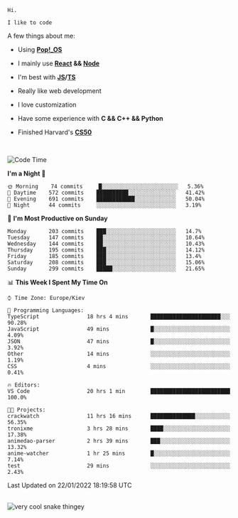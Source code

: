 ```
Hi.

I like to code
```

A few things about me:

-   Using **[Pop!\_OS](https://pop.system76.com/)**

-   I mainly use **[React](https://reactjs.org/) && [Node](https://nodejs.org/en/)**

-   I'm best with **[JS](https://www.javascript.com/)/[TS](https://www.typescriptlang.org/)**

-   Really like web development

-   I love customization

-   Have some experience with **C && C++ && Python**

-   Finished Harvard's **[CS50](https://cs50.harvard.edu)**

<br>

<!--START_SECTION:waka-->
![Code Time](http://img.shields.io/badge/Code%20Time-281%20hrs%2042%20mins-blue)

**I'm a Night 🦉** 

```text
🌞 Morning    74 commits     █░░░░░░░░░░░░░░░░░░░░░░░░   5.36% 
🌆 Daytime    572 commits    ██████████░░░░░░░░░░░░░░░   41.42% 
🌃 Evening    691 commits    ████████████░░░░░░░░░░░░░   50.04% 
🌙 Night      44 commits     ░░░░░░░░░░░░░░░░░░░░░░░░░   3.19%

```
📅 **I'm Most Productive on Sunday** 

```text
Monday       203 commits    ███░░░░░░░░░░░░░░░░░░░░░░   14.7% 
Tuesday      147 commits    ██░░░░░░░░░░░░░░░░░░░░░░░   10.64% 
Wednesday    144 commits    ██░░░░░░░░░░░░░░░░░░░░░░░   10.43% 
Thursday     195 commits    ███░░░░░░░░░░░░░░░░░░░░░░   14.12% 
Friday       185 commits    ███░░░░░░░░░░░░░░░░░░░░░░   13.4% 
Saturday     208 commits    ███░░░░░░░░░░░░░░░░░░░░░░   15.06% 
Sunday       299 commits    █████░░░░░░░░░░░░░░░░░░░░   21.65%

```


📊 **This Week I Spent My Time On** 

```text
⌚︎ Time Zone: Europe/Kiev

💬 Programming Languages: 
TypeScript               18 hrs 4 mins       ██████████████████████░░░   90.28% 
JavaScript               49 mins             █░░░░░░░░░░░░░░░░░░░░░░░░   4.09% 
JSON                     47 mins             █░░░░░░░░░░░░░░░░░░░░░░░░   3.92% 
Other                    14 mins             ░░░░░░░░░░░░░░░░░░░░░░░░░   1.19% 
CSS                      4 mins              ░░░░░░░░░░░░░░░░░░░░░░░░░   0.41%

🔥 Editors: 
VS Code                  20 hrs 1 min        █████████████████████████   100.0%

🐱‍💻 Projects: 
crackwatch               11 hrs 16 mins      ██████████████░░░░░░░░░░░   56.35% 
tronixme                 3 hrs 28 mins       ████░░░░░░░░░░░░░░░░░░░░░   17.38% 
animedao-parser          2 hrs 39 mins       ███░░░░░░░░░░░░░░░░░░░░░░   13.32% 
anime-watcher            1 hr 25 mins        █░░░░░░░░░░░░░░░░░░░░░░░░   7.14% 
test                     29 mins             ░░░░░░░░░░░░░░░░░░░░░░░░░   2.43%

```


 Last Updated on 22/01/2022 18:19:58 UTC
<!--END_SECTION:waka-->

<br>

<img title="" src="https://raw.githubusercontent.com/Trunkelis/Trunkelis/output/github-contribution-grid-snake.svg" alt="very cool snake thingey" data-align="left">
